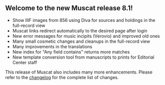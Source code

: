 ## Welcome to the new Muscat release 8.1!

* Show IIIF images from 856 using Diva for sources and holdings in the full-record view 
* Muscat links redirect automatically to the desired page after login
* New error messages for music incipits (Verovio) and improved old ones
* Many small cosmetic changes and cleanups in the full-record view
* Many improvements in the translations
* New index for "Any field contains" returns more matches
* New template conversion tool from manuscripts to prints for Editorial Center staff


This release of Muscat also includes many more enhancements. Please refer to the [changelog](https://github.com/rism-ch/muscat/blob/master/CHANGELOG) for the complete list of changes.
